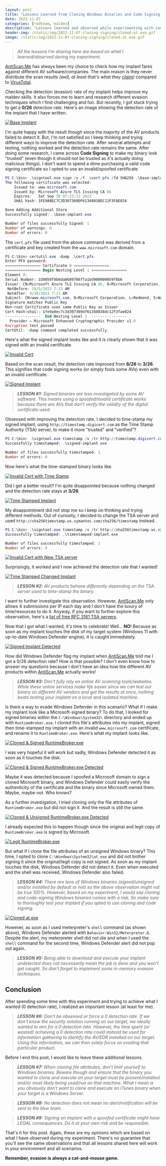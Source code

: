 ```yaml
---
layout: post
title: "Lessons Learned from Cloning Windows Binaries and Code Signing Implants"
date: 2022-11-07
categories: [redteam, maldev]
description: "Lessons learned and observed while experimenting with code signing and cloning file attributes."
header-img: /static/img/2022-11-07-cloning-signing/cloned-at.exe.gif
image: /static/img/2022-11-07-cloning-signing/cloned-at.exe.gif
---
```


> _All the lessons I'm sharing here are based on what I learned/observed during my experiment._

[AntiScan.Me](https://antiscan.me/) has always been my choice to check how my implant fares against different AV software/companies. The main reason is they never distribute the scan results _(well, at least that's what they [claim](https://antiscan.me/faq))_ compared to [VirusTotal](https://www.virustotal.com/gui/home/upload). 

Checking the detection (evasion) rate of my implant helps improve my maldev skills. It also forces me to learn and research different evasion techniques which I find challenging and fun. But recently, I got stuck trying to get a **0/26** detection rate. Here's an image showing the detection rate of the implant that I have written.

[![Base Implant](/static/img/2022-11-07-cloning-signing/base-implant.png)](/static/img/2022-11-07-cloning-signing/base-implant.png)

I'm quite happy with the result though since the majority of the AV products failed to detect it. But, I'm not satisfied so I keep thinking and trying different ways to improve the detection rate. After several attempts and testing, nothing worked and the detection rate remains the same. After doing some research, I came across **Code Signing** to make my binary look "trusted" (even though it should not be trusted as it's actually doing malicious things). I don't want to spend a dime purchasing a valid code signing certificate so I opted to use an invalid/spoofed certificate.

```powershell
PS C:\bin> .\signtool.exe sign /v /f .\cert.pfx /fd SHA256 .\base-implant.exe
The following certificate was selected:
    Issued to: www.microsoft.com
    Issued by: Microsoft Azure TLS Issuing CA 06
    Expires:   Sat Sep 30 07:23:11 2023
    SHA1 hash: 1FE9A0EC7C3D307369DF61348838DC12F3FAE024

Done Adding Additional Store
Successfully signed: .\base-implant.exe

Number of files successfully Signed: 1
Number of warnings: 0
Number of errors: 0
```

The `cert.pfx` file used from the above command was derived from a certificate and key created from the `www.microsoft.com` domain.
```powershell
PS C:\bin> certutil.exe -dump .\cert.pfx
Enter PFX password:
================ Certificate 0 ================
================ Begin Nesting Level 1 ================
Element 0:
Serial Number: 330059f8b6da8689706ffa1bd900000059f8b6
Issuer: CN=Microsoft Azure TLS Issuing CA 06, O=Microsoft Corporation, C=US
 NotBefore: 10/5/2022 7:23 AM
 NotAfter: 9/30/2023 7:23 AM
Subject: CN=www.microsoft.com, O=Microsoft Corporation, L=Redmond, S=WA, C=US
Signature matches Public Key
Non-root Certificate uses same Public Key as Issuer
Cert Hash(sha1): 1fe9a0ec7c3d307369df61348838dc12f3fae024
----------------  End Nesting Level 1  ----------------
  Provider = Microsoft Enhanced Cryptographic Provider v1.0
Encryption test passed
CertUtil: -dump command completed successfully.
```

Here's what the signed implant looks like and it is clearly shown that it was signed with an invalid certificate.

[![Invalid Cert](/static/img/2022-11-07-cloning-signing/invalid-cert1.png)](/static/img/2022-11-07-cloning-signing/invalid-cert1.png)

Based on the scan result, the detection rate improved from **6/26** to **3/26**. This signifies that code signing works (or simply fools some AVs) even with an invalid certificate.

[![Signed Implant](/static/img/2022-11-07-cloning-signing/signed-implant.png)](/static/img/2022-11-07-cloning-signing/signed-implant.png)

> _**LESSON #1:** Signed binaries are less investigated by some AV software. This means using a spoofed/invalid certificate works because there are AVs that don't verify the validity of the digital certificate used._

Obsessed with improving the detection rate, I decided to time-stamp my signed implant, using `http://timestamp.digicert.com` as the Time Stamp Authority (TSA) server, to make it more "trusted" and "verified"?

```powershell
PS C:\bin> .\signtool.exe timestamp /v /tr http://timestamp.digicert.com /td SHA256 .\signed-implant.exe
Successfully timestamped: .\signed-implant.exe

Number of files successfully timestamped: 1
Number of errors: 0
```

Now here's what the time-stamped binary looks like.

[![Invalid Cert with Time Stamp](/static/img/2022-11-07-cloning-signing/invalid-cert2.png)](/static/img/2022-11-07-cloning-signing/invalid-cert2.png)

Did I get a better result? I'm quite disappointed because nothing changed and the detection rate stays at **3/26**.

[![Time Stamped Implant](/static/img/2022-11-07-cloning-signing/timestamped-implant.png)](/static/img/2022-11-07-cloning-signing/timestamped-implant.png)

My disappointment did not stop me so I keep on thinking and trying different methods. Out of curiosity, I decided to change the TSA server and used `http://sha256timestamp.ws.symantec.com/sha256/timestamp` instead.

```powershell
PS C:\bin> .\signtool.exe timestamp /v /tr http://sha256timestamp.ws.symantec.com/sha256/timestamp /td SHA256 .\timestamped-implant.exe
Successfully timestamped: .\timestamped-implant.exe

Number of files successfully timestamped: 1
Number of errors: 0
```

[![Invalid Cert with New TSA server](/static/img/2022-11-07-cloning-signing/invalid-cert3.png)](/static/img/2022-11-07-cloning-signing/invalid-cert3.png)

Surprisingly, it worked and I now achieved the detection rate that I wanted!

[![Time Stamped Changed Implant](/static/img/2022-11-07-cloning-signing/timestamped-implant2.png)](/static/img/2022-11-07-cloning-signing/timestamped-implant2.png)

> _**LESSON #2:** AV products behave differently depending on the TSA server used to time-stamp the binary._

I want to further investigate this observation. However, [AntiScan.Me](https://antiscan.me/) only allows 4 submissions per IP each day and I don't have the luxury of time/resources to do it. Anyway, if you want to further explore this observation, here's a [list of free RFC 3161 TSA servers](https://gist.github.com/Manouchehri/fd754e402d98430243455713efada710).

Now that I got what I wanted, it's time to celebrate! Well... **NO**! Because as soon as my implant touches the disk of my target system (Windows 11 with up-to-date Windows Defender engine), it is caught immediately.

[![Signed Implant Detected](/static/img/2022-11-07-cloning-signing/signed-implant-detected.png)](/static/img/2022-11-07-cloning-signing/signed-implant-detected.png)

How did Windows Defender flag my implant when [AntiScan.Me](https://antiscan.me/) told me I got a 0/26 detection rate? How is that possible? I don't even know how to answer my questions because I don't have an idea how the different AV products within [AntiScan.Me](https://antiscan.me/) actually works!

> _**LESSON #3:** Don't fully rely on online AV scanning tools/websites. While these online services make life easier since we can test our binary on different AV vendors and get the results at once, nothing beats testing your implant on a local and isolated machine._

Is there a way to evade Windows Defender in this scenario? What if I make my implant look like a Microsoft-signed binary? To do that, I looked for signed binaries within the `C:\Windows\System32\` directory and ended up with `RuntimeBroker.exe`. I cloned this file's attributes into my implant, signed then time-stamped my implant with an invalid `www.microsoft.com` certificate, and rename it to `RuntimeBroker.exe`. Here's what my implant looks like.

[![Cloned & Signed RuntimeBroker.exe](/static/img/2022-11-07-cloning-signing/cloned-runtimebroker.png)](/static/img/2022-11-07-cloning-signing/cloned-runtimebroker.png)

I was very hopeful it will work but sadly, Windows Defender detected it as soon as it touches the disk.

[![Cloned & Signed RuntimeBroker.exe Detected](/static/img/2022-11-07-cloning-signing/cloned-binary-detected.png)](/static/img/2022-11-07-cloning-signing/cloned-binary-detected.png)

Maybe it was detected because I spoofed a Microsoft domain to sign a cloned Microsoft binary, and Windows Defender could easily verify the authenticity of the certificate and the binary since Microsoft owned them. Maybe, maybe not. Who knows?

As a further investigation, I tried cloning only the file attributes of `RuntimeBroker.exe` but did not sign it. And the result is still the same.

[![Cloned & Unsigned RuntimeBroker.exe Detected](/static/img/2022-11-07-cloning-signing/cloned-unsigned-detected.png)](/static/img/2022-11-07-cloning-signing/cloned-unsigned-detected.png)

I already expected this to happen though since the original and legit copy of `RuntimeBroker.exe` is signed by Microsoft.

[![Legit RuntimeBroker.exe](/static/img/2022-11-07-cloning-signing/legit-runtimebroker.png)](/static/img/2022-11-07-cloning-signing/legit-runtimebroker.png)

But what if I clone the file attributes of an unsigned Windows binary? This time, I opted to clone `C:\Windows\System32\at.exe` and did not bother signing it since the original/legit copy is not signed. As soon as my implant touches the disk, Windows Defender did not detect it. Even when executed and the shell was received, Windows Defender also failed.

> _**LESSON #4:** There are tons of Windows binaries (signed/unsigned and/or installed by default or not) so the above observation might not be true 100%. However, based on my experiment, I would say cloning and code-signing Windows binaries comes with a risk. So make sure to thoroughly test your implant if you opted to use cloning and code signing._

[![Cloned at.exe](/static/img/2022-11-07-cloning-signing/cloned-at.exe.gif)](/static/img/2022-11-07-cloning-signing/cloned-at.exe.gif)

However, as soon as I used meterpreter's `shell` command (as shown above), Windows Defender alerted with `Behavior:Win32/Meterpreter.D`. Despite the alert, my meterpreter shell did not die and when I used the `shell` command for the second time, Windows Defender alert did not pop out again.
 
> _**LESSON #5:** Being able to download and execute your implant undetected does not necessarily mean the job is done and you won't get caught. So don't forget to implement some in-memory evasion techniques._

## Conclusion

After spending some time with this experiment and trying to achieve what I wanted (0 detection rate), I realized an important lesson (at least for me).

> _**LESSON #6:** Don't be obsessed or force a 0 detection rate. If we don't know the security solution running on our target, we ideally wanted to aim for a 0 detection rate. However, the time spent (or wasted) achieving a 0 detection rate could instead be used for information gathering to identify the AV/EDR installed on our target. Using this information, we can then solely focus on evading that particular product._

Before I end this post, I would like to leave these additional lessons.

> _**LESSON #7:** When cloning file attributes, don't limit yourself to Windows binaries. Beware though and ensure that the binary you wanted to clone and execute on your target must be present/installed and/or most likely being used/run on that machine. What I mean is you obviously don't want to clone and execute an iTunes binary when your target is a Windows Server._

> _**LESSON #8:** No detection does not mean no alert/notification will be sent to the blue team._

> _**LESSON #9:** Signing an implant with a spoofed certificate might have LEGAL consequences. Do it at your own risk and be responsible._

That's it for this post. Again, these are my opinions which are based on what I have observed during my experiment. There's no guarantee that you'll see the same observations and that all lessons shared here will work in your environment and all scenarios.

**Remember, evasion is always a cat-and-mouse game.**